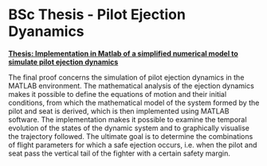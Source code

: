 # BSc Thesis - Pilot Ejection Dyanamics
[**Thesis: Implementation in Matlab of a simplified numerical model to simulate pilot ejection dynamics**](/BSc-Thesis)

The final proof concerns the simulation of pilot ejection dynamics in the MATLAB environment. The mathematical analysis of the ejection dynamics makes it possible to define the equations of motion and their initial conditions, from which the mathematical model of the system formed by the pilot and seat is derived, which is then implemented using MATLAB software. The implementation makes it possible to examine the temporal evolution of the states of the dynamic system and to graphically visualise the trajectory followed. The ultimate goal is to determine the combinations of flight parameters for which a safe ejection occurs, i.e. when the pilot and seat pass the vertical tail of the fighter with a certain safety margin.

